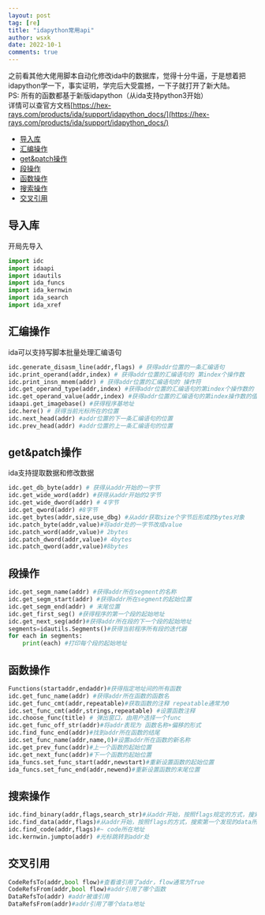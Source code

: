 ```yaml
---
layout: post
tag: [re]
title: "idapython常用api"
author: wsxk
date: 2022-10-1
comments: true
---
```


之前看其他大佬用脚本自动化修改ida中的数据库，觉得十分牛逼，于是想着把idapython学一下，事实证明，学完后大受震撼，一下子就打开了新大陆。<br>
PS: 所有的函数都基于新版idapython（从ida支持python3开始）<br>
详情可以查官方文档[https://hex-rays.com/products/ida/support/idapython_docs/](https://hex-rays.com/products/ida/support/idapython_docs/)<br>

- [导入库<br>](#导入库)
- [汇编操作<br>](#汇编操作)
- [get&patch操作<br>](#getpatch操作)
- [段操作<br>](#段操作)
- [函数操作<br>](#函数操作)
- [搜索操作<br>](#搜索操作)
- [交叉引用<br>](#交叉引用)

## 导入库<br>
开局先导入<br>
```python
import idc
import idaapi
import idautils
import ida_funcs
import ida_kernwin
import ida_search
import ida_xref 
```

## 汇编操作<br>
ida可以支持写脚本批量处理汇编语句
```python
idc.generate_disasm_line(addr,flags) # 获得addr位置的一条汇编语句
idc.print_operand(addr,index) # 获得addr位置的汇编语句的 第index个操作数 
idc.print_insn_mnem(addr) # 获得addr位置的汇编语句的 操作符
idc.get_operand_type(addr,index) #获得addr位置的汇编语句的第index个操作数的 类型
idc.get_operand_value(addr,index) #获得addr位置的汇编语句的第index操作数的值
idaapi.get_imagebase() #获得程序基地址
idc.here() # 获得当前光标所在的位置
idc.next_head(addr) #addr位置的下一条汇编语句的位置
idc.prev_head(addr) #addr位置的上一条汇编语句的位置
```

## get&patch操作<br>
ida支持提取数据和修改数据<br>
```python
idc.get_db_byte(addr) # 获得从addr开始的一字节
idc.get_wide_word(addr) #获得从addr开始的2字节
idc.get_wide_dword(addr) # 4字节
idc.get_qword(addr) #8字节
idc.get_bytes(addr,size,use_dbg) #从addr获取size个字节后形成的bytes对象
idc.patch_byte(addr,value)#将addr处的一字节改成value
idc.patch_word(addr,value)# 2bytes
idc.patch_dword(addr,value)# 4bytes
idc.patch_qword(addr,value)#8bytes
```
## 段操作<br>
```python
idc.get_segm_name(addr) #获得addr所在segment的名称
idc.get_segm_start(addr) #获得addr所在segment的起始位置
idc.get_segm_end(addr) # 末尾位置
idc.get_first_seg() #获得程序的第一个段的起始地址
idc.get_next_seg(addr)#获得addr所在段的下一个段的起始地址
segments=idautils.Segments()#获得当前程序所有段的迭代器
for each in segments:
    print(each) #打印每个段的起始地址
```

## 函数操作<br>
```python
Functions(startaddr,endaddr)#获得指定地址间的所有函数
idc.get_func_name(addr) #获得addr所在函数的函数名
idc.get_func_cmt(addr,repeatable)#获取函数的注释 repeatable通常为0
idc.set_func_cmt(addr,strings,repeatable) #设置函数注释
idc.choose_func(title) # 弹出窗口，由用户选择一个func
idc.get_func_off_str(addr)#将addr表现为 函数名称+偏移的形式
idc.find_func_end(addr)#找到addr所在函数的结尾
idc.set_func_name(addr,name,0)#设置addr所在函数的新名称
idc.get_prev_func(addr)#上一个函数的起始位置
idc.get_next_func(addr)#下一个函数的起始位置
ida_funcs.set_func_start(addr,newstart)#重新设置函数的起始位置
ida_funcs.set_func_end(addr,newend)#重新设置函数的末尾位置
```

## 搜索操作<br>
```python
idc.find_binary(addr,flags,search_str)#从addr开始，按照flags规定的方式，搜索search_str(比如"e9 d0 a0")所在的位置
idc.find_data(addr,flags)#从addr开始，按照flags的方式，搜索第一个发现的data所在地址
idc.find_code(addr,flags)#~ code所在地址
idc.kernwin.jumpto(addr) #光标跳转到addr处
```

## 交叉引用<br>
```python
CodeRefsTo(addr,bool flow)#查看谁引用了addr，flow通常为True
CodeRefsFrom(addr,bool flow)#addr引用了哪个函数
DataRefsTo(addr) #addr被谁引用
DataRefsFrom(addr)#addr引用了哪个data地址
```
